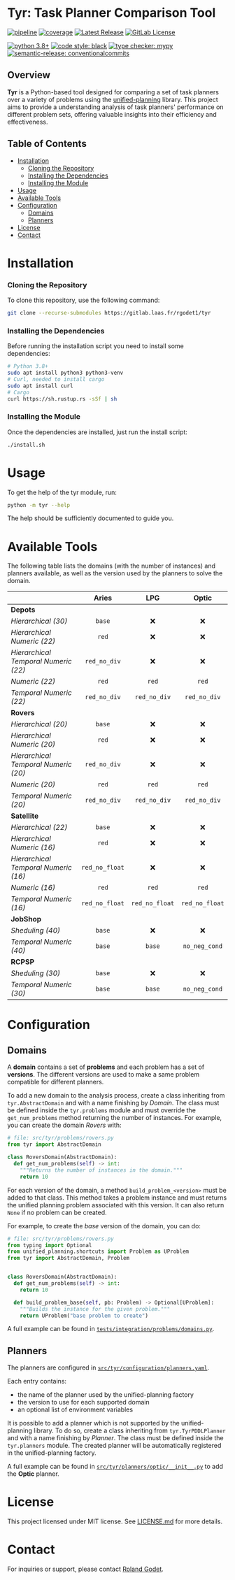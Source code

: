 # Tyr: Task Planner Comparison Tool

[![pipeline](https://gitlab.laas.fr/rgodet1/tyr/badges/master/pipeline.svg)](https://gitlab.laas.fr/rgodet1/tyr/-/pipelines)
[![coverage](https://gitlab.laas.fr/rgodet1/tyr/badges/master/coverage.svg)](https://gitlab.laas.fr/rgodet1/tyr/-/graphs/master/charts)
[![Latest Release](https://gitlab.laas.fr/rgodet1/tyr/-/badges/release.svg)](https://gitlab.laas.fr/rgodet1/tyr/-/releases)
[![GitLab License](https://img.shields.io/gitlab/license/rgodet1%2Ftyr?gitlab_url=https%3A%2F%2Fgitlab.laas.fr%2F&label=License)](https://gitlab.laas.fr/rgodet1/tyr/-/blob/master/LICENSE.md)


[![python 3.8+](https://img.shields.io/badge/python-3.8+-blue.svg?logo=python)](https://www.python.org/)
[![code style: black](https://img.shields.io/badge/code%20style-black-000000.svg)](https://github.com/psf/black)
[![type checker: mypy](https://img.shields.io/badge/%20type_checker-mypy-%231674b1)](https://github.com/python/mypy)
[![semantic-release: conventionalcommits](https://img.shields.io/badge/semantic--release-conventionalcommits-e10079?logo=semantic-release)](https://github.com/semantic-release/semantic-release)


## Overview

**Tyr** is a Python-based tool designed for comparing a set of task planners over a variety of problems using the [unified-planning](https://unified-planning.readthedocs.io) library.
This project aims to provide a understanding analysis of task planners' performance on different problem sets, offering valuable insights into their efficiency and effectiveness.

## Table of Contents

- [Installation](#installation)
    - [Cloning the Repository](#cloning-the-repository)
    - [Installing the Dependencies](#installing-the-dependencies)
    - [Installing the Module](#installing-the-module)
- [Usage](#usage)
- [Available Tools](#available-tools)
- [Configuration](#configuration)
  - [Domains](#domains)
  - [Planners](#planners)
- [License](#license)
- [Contact](#contact)

# Installation

### Cloning the Repository

To clone this repository, use the following command:

```bash
git clone --recurse-submodules https://gitlab.laas.fr/rgodet1/tyr
```

### Installing the Dependencies

Before running the installation script you need to install some dependencies:

```bash
# Python 3.8+
sudo apt install python3 python3-venv
# Curl, needed to install cargo
sudo apt install curl
# Cargo
curl https://sh.rustup.rs -sSf | sh
```

### Installing the Module

Once the dependencies are installed, just run the install script:

```bash
./install.sh
```

# Usage

To get the help of the tyr module, run:

```bash
python -m tyr --help
```

The help should be sufficiently documented to guide you.

# Available Tools

The following table lists the domains (with the number of instances) and planners available, as well as the version used by the planners to solve the domain.

|                                      |   **Aries**    |    **LPG**     |   **Optic**    |
| ------------------------------------ | :------------: | :------------: | :------------: |
| **Depots**                           |                |                |                |
| *Hierarchical (30)*                  |     `base`     |       ❌       |       ❌       |
| *Hierarchical Numeric (22)*          |     `red`      |       ❌       |       ❌       |
| *Hierarchical Temporal Numeric (22)* |  `red_no_div`  |       ❌       |       ❌       |
| *Numeric (22)*                       |     `red`      |     `red`      |     `red`      |
| *Temporal Numeric (22)*              |  `red_no_div`  |  `red_no_div`  |  `red_no_div`  |
| **Rovers**                           |                |                |                |
| *Hierarchical (20)*                  |     `base`     |       ❌       |       ❌       |
| *Hierarchical Numeric (20)*          |     `red`      |       ❌       |       ❌       |
| *Hierarchical Temporal Numeric (20)* |  `red_no_div`  |       ❌       |       ❌       |
| *Numeric (20)*                       |     `red`      |     `red`      |     `red`      |
| *Temporal Numeric (20)*              |  `red_no_div`  |  `red_no_div`  |  `red_no_div`  |
| **Satellite**                        |                |                |                |
| *Hierarchical (22)*                  |     `base`     |       ❌       |       ❌       |
| *Hierarchical Numeric (16)*          |     `red`      |       ❌       |       ❌       |
| *Hierarchical Temporal Numeric (16)* | `red_no_float` |       ❌       |       ❌       |
| *Numeric (16)*                       |     `red`      |     `red`      |     `red`      |
| *Temporal Numeric (16)*              | `red_no_float` | `red_no_float` | `red_no_float` |
| **JobShop**                          |                |                |                |
| *Sheduling (40)*                     |     `base`     |       ❌       |       ❌       |
| *Temporal Numeric (40)*              |     `base`     |     `base`     | `no_neg_cond`  |
| **RCPSP**                            |                |                |                |
| *Sheduling (30)*                     |     `base`     |       ❌       |       ❌       |
| *Temporal Numeric (30)*              |     `base`     |     `base`     | `no_neg_cond`  |

# Configuration

## Domains

A **domain** contains a set of **problems** and each problem has a set of **versions**.
The different versions are used to make a same problem compatible for different planners.

To add a new domain to the analysis process, create a class inheriting from `tyr.AbstractDomain` and with a name finishing by *Domain*.
The class must be defined inside the `tyr.problems` module and must override the `get_num_problems` method returning the number of instances.
For example, you can create the domain *Rovers* with:

```python
# file: src/tyr/problems/rovers.py
from tyr import AbstractDomain

class RoversDomain(AbstractDomain):
  def get_num_problems(self) -> int:
    """Returns the number of instances in the domain."""
    return 10
```

For each version of the domain, a method `build_problem_<version>` must be added to that class.
This method takes a problem instance and must returns the unified planning problem associated with this version.
It can also return `None` if no problem can be created.

For example, to create the *base* version of the domain, you can do:

```python
# file: src/tyr/problems/rovers.py
from typing import Optional
from unified_planning.shortcuts import Problem as UProblem
from tyr import AbstractDomain, Problem


class RoversDomain(AbstractDomain):
  def get_num_problems(self) -> int:
    return 10

  def build_problem_base(self, pb: Problem) -> Optional[UProblem]:
    """Builds the instance for the given problem."""
    return UProblem("base problem to create")
```

A full example can be found in [`tests/integration/problems/domains.py`](https://gitlab.laas.fr/rgodet1/tyr/-/blob/master/tests/integration/problems/domains.py).

## Planners

The planners are configured in [`src/tyr/configuration/planners.yaml`](https://gitlab.laas.fr/rgodet1/tyr/-/blob/master/src/tyr/configuration/planners.yaml).

Each entry contains:

- the name of the planner used by the unified-planning factory
- the version to use for each supported domain
- an optional list of environment variables

It is possible to add a planner which is not supported by the unified-planning library.
To do so, create a class inheriting from `tyr.TyrPDDLPlanner` and with a name finishing by *Planner*.
The class must be defined inside the `tyr.planners` module.
The created planner will be automatically registered in the unified-planning factory.

A full example can be found in [`src/tyr/planners/optic/__init__.py`](https://gitlab.laas.fr/rgodet1/tyr/-/blob/master/src/tyr/planners/optic/__init__.py) to add the **Optic** planner.

# License

This project licensed under MIT license.
See [LICENSE.md](https://gitlab.laas.fr/rgodet1/tyr/-/blob/master/LICENSE.md) for more details.

# Contact

For inquiries or support, please contact [Roland Godet](mailto:rgodet@raida.fr).
